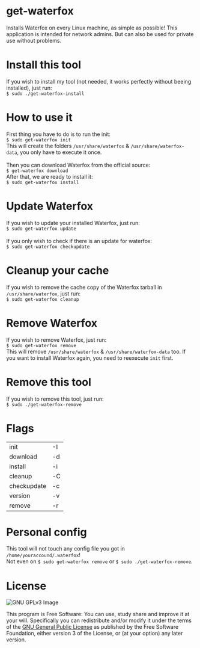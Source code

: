 # get-waterfox
Installs Waterfox on every Linux machine, as simple as possible!
This application is intended for network admins.
But can also be used for private use without problems.

# Install this tool
If you wish to install my tool (not needed, it works perfectly without beeing installed), just run: <br>
`$ sudo ./get-waterfox-install` <br>

# How to use it
First thing you have to do is to run the init: <br>
`$ sudo get-waterfox init` <br>
This will create the folders `/usr/share/waterfox` & `/usr/share/waterfox-data`, you only have to execute it once. <br>
<br>
Then you can download Waterfox from the official source: <br>
`$ get-waterfox download` <br>
After that, we are ready to install it: <br>
`$ sudo get-waterfox install` <br>

# Update Waterfox
If you wish to update your installed Waterfox, just run:<br>
`$ sudo get-waterfox update` <br><br>
If you only wish to check if there is an update for waterfox: <br>
`$ sudo get-waterfox checkupdate` <br>

# Cleanup your cache
If you wish to remove the cache copy of the Waterfox tarball in `/usr/share/waterfox`, just run:<br>
`$ sudo get-waterfox cleanup` <br>

# Remove Waterfox
If you wish to remove Waterfox, just run:<br>
`$ sudo get-waterfox remove` <br>
This will remove `/usr/share/waterfox` & `/usr/share/waterfox-data` too. If you want to install Waterfox again, you need to reexecute `init` first. <br>

# Remove this tool
If you wish to remove this tool, just run:<br>
`$ sudo ./get-waterfox-remove` <br>

# Flags
<table>
  <tr>
    <td>init</td> <td>-I</td>
  </tr>  
  <tr>
    <td>download</td> <td>-d</td>
  </tr>  
  <tr>
    <td>install</td> <td>-i</td>
  </tr>  
  <tr>
    <td>cleanup</td> <td>-C</td>
  </tr>  
  <tr>
    <td>checkupdate</td> <td>-c</td>
  </tr>  
  <tr>
    <td>version</td> <td>-v</td>
  </tr>  
  <tr>
    <td>remove</td> <td>-r</td>
  </tr>  
</table>

# Personal config
This tool will not touch any config file you got in `/home/youraccound/.waterfox`! <br>
Not even on `$ sudo get-waterfox remove` or `$ sudo ./get-waterfox-remove`.

# License
![GNU GPLv3 Image](https://www.gnu.org/graphics/gplv3-127x51.png)

This program is Free Software: You can use, study share and improve it at your
will. Specifically you can redistribute and/or modify it under the terms of the
[GNU General Public License](https://www.gnu.org/licenses/gpl.html) as
published by the Free Software Foundation, either version 3 of the License, or
(at your option) any later version.
